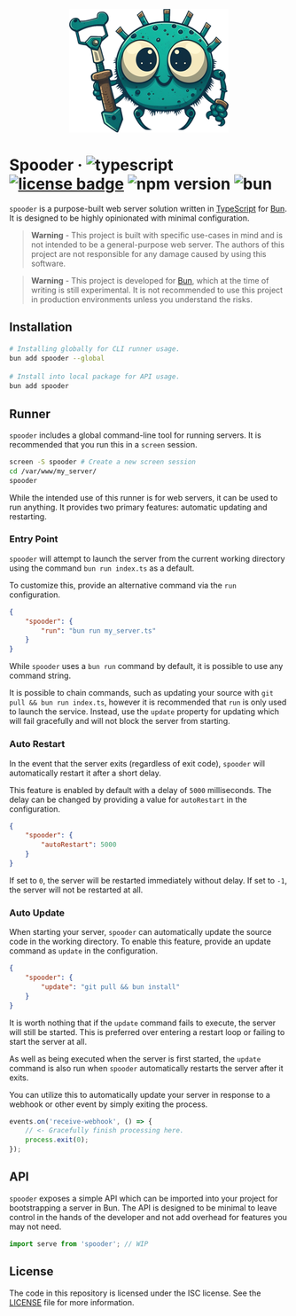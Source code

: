 <p align="center"><img src="docs/project-logo.png"/></p>

# Spooder &middot; ![typescript](https://img.shields.io/badge/language-typescript-blue) [![license badge](https://img.shields.io/github/license/Kruithne/spooder?color=yellow)](LICENSE) ![npm version](https://img.shields.io/npm/v/spooder?color=c53635) ![bun](https://img.shields.io/badge/runtime-bun-f9f1e1)

`spooder` is a purpose-built web server solution written in [TypeScript](https://www.typescriptlang.org/) for [Bun](https://bun.sh/). It is designed to be highly opinionated with minimal configuration.

> **Warning** - This project is built with specific use-cases in mind and is not intended to be a general-purpose web server. The authors of this project are not responsible for any damage caused by using this software.

> **Warning** - This project is developed for [Bun](https://bun.sh/), which at the time of writing is still experimental. It is not recommended to use this project in production environments unless you understand the risks.

## Installation

```bash
# Installing globally for CLI runner usage.
bun add spooder --global

# Install into local package for API usage.
bun add spooder
```

## Runner

`spooder` includes a global command-line tool for running servers. It is recommended that you run this in a `screen` session.

```bash
screen -S spooder # Create a new screen session
cd /var/www/my_server/
spooder
```

While the intended use of this runner is for web servers, it can be used to run anything. It provides two primary features: automatic updating and restarting.

### Entry Point

`spooder` will attempt to launch the server from the current working directory using the command `bun run index.ts` as a default.

To customize this, provide an alternative command via the `run` configuration.

```json
{
	"spooder": {
		"run": "bun run my_server.ts"
	}
}
```

While `spooder` uses a `bun run` command by default, it is possible to use any command string.

It is possible to chain commands, such as updating your source with `git pull && bun run index.ts`, however it is recommended that `run` is only used to launch the service. Instead, use the `update` property for updating which will fail gracefully and will not block the server from starting.

### Auto Restart

In the event that the server exits (regardless of exit code), `spooder` will automatically restart it after a short delay.

This feature is enabled by default with a delay of `5000` milliseconds. The delay can be changed by providing a value for `autoRestart` in the configuration.

```json
{
	"spooder": {
		"autoRestart": 5000
	}
}
```

If set to `0`, the server will be restarted immediately without delay. If set to `-1`, the server will not be restarted at all.

### Auto Update

When starting your server, `spooder` can automatically update the source code in the working directory. To enable this feature, provide an update command as `update` in the configuration.

```json
{
	"spooder": {
		"update": "git pull && bun install"
	}
}
```
It is worth nothing that if the `update` command fails to execute, the server will still be started. This is preferred over entering a restart loop or failing to start the server at all.

As well as being executed when the server is first started, the `update` command is also run when `spooder` automatically restarts the server after it exits.

You can utilize this to automatically update your server in response to a webhook or other event by simply exiting the process.

```ts
events.on('receive-webhook', () => {
	// <- Gracefully finish processing here.
	process.exit(0);
});
```

## API

`spooder` exposes a simple API which can be imported into your project for bootstrapping a server in Bun. The API is designed to be minimal to leave control in the hands of the developer and not add overhead for features you may not need.

```ts
import serve from 'spooder'; // WIP
```

## License
The code in this repository is licensed under the ISC license. See the [LICENSE](LICENSE) file for more information.